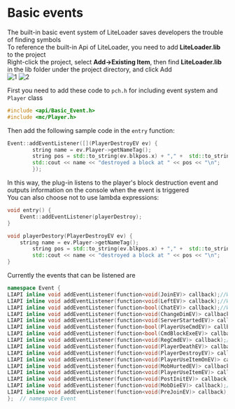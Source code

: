 # Basic events
The built-in basic event system of LiteLoader saves developers the trouble of finding symbols  
To reference the built-in Api of LiteLoader, you need to add **LiteLoader.lib** to the project  
Right-click the project, select **Add->Existing Item**, then find **LiteLoader.lib** in the lib folder under the project directory, and click Add  
![1](../../../images/Basic-Event-1.png)
![2](../../../images/Basic-Event-2.png)

First you need to add these code to `pch.h` for including event system and `Player` class  
```cpp
#include <api/Basic_Event.h>
#include <mc/Player.h>
```
Then add the following sample code in the `entry` function:  
```cpp
Event::addEventListener([](PlayerDestroyEV ev) {
        string name = ev.Player->getNameTag();
        string pos = std::to_string(ev.blkpos.x) + "," +  std::to_string(ev.blkpos.y) + "," +  std::to_string(ev.blkpos.z);
        std::cout << name << "destroyed a block at " << pos << "\n";
        });
```
In this way, the plug-in listens to the player's block destruction event and outputs information on the console when the event is triggered  
You can also choose not to use lambda expressions:  
```cpp
void entry() {
    Event::addEventListener(playerDestroy);
}

void playerDestory(PlayerDestroyEV ev) {
    string name = ev.Player->getNameTag();
        string pos = std::to_string(ev.blkpos.x) + "," +  std::to_string(ev.blkpos.y) + "," +  std::to_string(ev.blkpos.z);
        std::cout << name << "destroyed a block at " << pos << "\n";
}
```
Currently the events that can be listened are  
```cpp
namespace Event {
LIAPI inline void addEventListener(function<void(JoinEV)> callback);//When a player joined server
LIAPI inline void addEventListener(function<void(LeftEV)> callback);//When a player left server
LIAPI inline void addEventListener(function<bool(ChatEV)> callback);//When a player sent a message
LIAPI inline void addEventListener(function<void(ChangeDimEV)> callback);//When a player changed dimension
LIAPI inline void addEventListener(function<void(ServerStartedEV)> callback);//When server started
LIAPI inline void addEventListener(function<bool(PlayerUseCmdEV)> callback);//While a player using a command
LIAPI inline void addEventListener(function<bool(CmdBlockExeEV)> callback);//While a command block is running
LIAPI inline void addEventListener(function<void(RegCmdEV)> callback);//While server is registering commands
LIAPI inline void addEventListener(function<void(PlayerDeathEV)> callback);//When a player died
LIAPI inline void addEventListener(function<void(PlayerDestroyEV)> callback);//When a player destroyed a block
LIAPI inline void addEventListener(function<void(PlayerUseItemOnEV)> callback);//When a player used an item on a block
LIAPI inline void addEventListener(function<void(MobHurtedEV)> callback);//When a mob be attacked
LIAPI inline void addEventListener(function<void(PlayerUseItemEV)> callback);//When a player used an item
LIAPI inline void addEventListener(function<void(PostInitEV)> callback);//While LiteLoader is loading
LIAPI inline void addEventListener(function<void(MobDieEV)> callback);//When a mob died
LIAPI inline void addEventListener(function<void(PreJoinEV)> callback);//While a player is connecting to server
};  // namespace Event
```